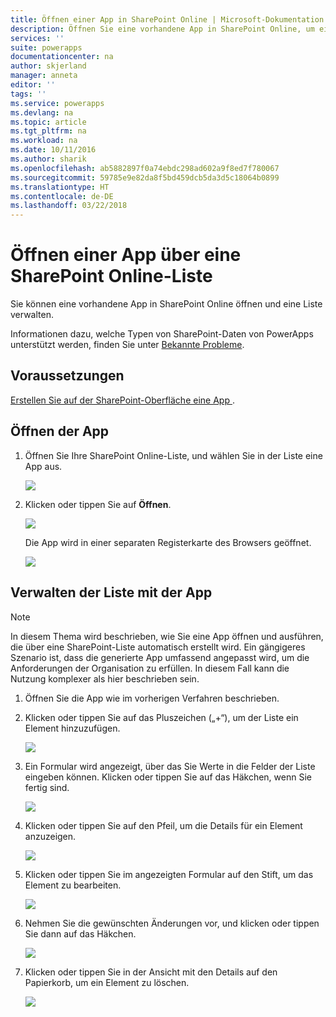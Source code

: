 ```yaml
---
title: Öffnen einer App in SharePoint Online | Microsoft-Dokumentation
description: Öffnen Sie eine vorhandene App in SharePoint Online, um eine Liste zu verwalten.
services: ''
suite: powerapps
documentationcenter: na
author: skjerland
manager: anneta
editor: ''
tags: ''
ms.service: powerapps
ms.devlang: na
ms.topic: article
ms.tgt_pltfrm: na
ms.workload: na
ms.date: 10/11/2016
ms.author: sharik
ms.openlocfilehash: ab5882897f0a74ebdc298ad602a9f8ed7f780067
ms.sourcegitcommit: 59785e9e82da8f5bd459dcb5da3d5c18064b0899
ms.translationtype: HT
ms.contentlocale: de-DE
ms.lasthandoff: 03/22/2018
---
```

# <a name="open-app-from-a-sharepoint-online-list"></a>Öffnen einer App über eine SharePoint Online-Liste
Sie können eine vorhandene App in SharePoint Online öffnen und eine Liste verwalten.

Informationen dazu, welche Typen von SharePoint-Daten von PowerApps unterstützt werden, finden Sie unter [Bekannte Probleme](../maker/canvas-apps/connections/connection-sharepoint-online.md#known-issues).

## <a name="prerequisites"></a>Voraussetzungen
[Erstellen Sie auf der SharePoint-Oberfläche eine App ](../maker/canvas-apps/generate-app-from-sharepoint-list-interface.md).

## <a name="open-the-app"></a>Öffnen der App
1. Öffnen Sie Ihre SharePoint Online-Liste, und wählen Sie in der Liste eine App aus.
   
    ![](./media/open-app-embedded-in-sharepoint/view-list-updated.png)
2. Klicken oder tippen Sie auf **Öffnen**.
   
    ![](./media/open-app-embedded-in-sharepoint/open-button-updated.png)
   
    Die App wird in einer separaten Registerkarte des Browsers geöffnet.
   
    ![](./media/open-app-embedded-in-sharepoint/separate-tab-updated.png)

## <a name="manage-the-list-using-the-app"></a>Verwalten der Liste mit der App
> [!NOTE]
> In diesem Thema wird beschrieben, wie Sie eine App öffnen und ausführen, die über eine SharePoint-Liste automatisch erstellt wird. Ein gängigeres Szenario ist, dass die generierte App umfassend angepasst wird, um die Anforderungen der Organisation zu erfüllen. In diesem Fall kann die Nutzung komplexer als hier beschrieben sein.
> 
> 

1. Öffnen Sie die App wie im vorherigen Verfahren beschrieben.
2. Klicken oder tippen Sie auf das Pluszeichen („+“), um der Liste ein Element hinzuzufügen.
   
    ![](./media/open-app-embedded-in-sharepoint/add-item.png)
3. Ein Formular wird angezeigt, über das Sie Werte in die Felder der Liste eingeben können. Klicken oder tippen Sie auf das Häkchen, wenn Sie fertig sind.
   
    ![](./media/open-app-embedded-in-sharepoint/enter-item.png)
4. Klicken oder tippen Sie auf den Pfeil, um die Details für ein Element anzuzeigen.
   
    ![](./media/open-app-embedded-in-sharepoint/open-item.png)
5. Klicken oder tippen Sie im angezeigten Formular auf den Stift, um das Element zu bearbeiten.
   
    ![](./media/open-app-embedded-in-sharepoint/view-item.png)
6. Nehmen Sie die gewünschten Änderungen vor, und klicken oder tippen Sie dann auf das Häkchen.
   
    ![](./media/open-app-embedded-in-sharepoint/edit-item.png)
7. Klicken oder tippen Sie in der Ansicht mit den Details auf den Papierkorb, um ein Element zu löschen.
   
    ![](./media/open-app-embedded-in-sharepoint/delete-item.png)


